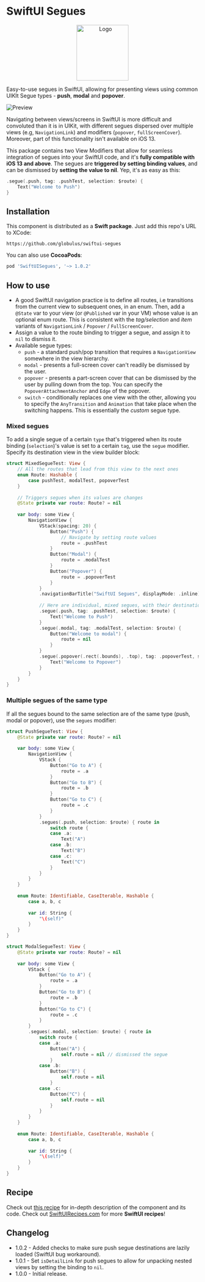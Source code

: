 # SwiftUI Segues

<p align="center">
  <img width="136" height="146" alt="Logo" src="https://github.com/globulus/swiftui-segues/blob/main/Images/logo.png?raw=true">
</p>

Easy-to-use segues in SwiftUI, allowing for presenting views using common UIKIt Segue types - **push**, **modal** and **popover**.

![Preview](https://github.com/globulus/swiftui-segues/blob/main/Images/preview_large.gif?raw=true)

Navigating between views/screens in SwiftUI is more difficult and convoluted than it is in UIKit, with different segues dispersed over multiple views (e.g, `NavigationLink`) and modifiers (`popover`, `fullScreenCover`). Moreover, part of this functionality isn't available on iOS 13.

This package contains two View Modifiers that allow for seamless integration of segues into your SwiftUI code, and it's **fully compatible with iOS 13 and above**. The segues are **triggered by setting binding values**, and can be dismissed by **setting the value to nil**. Yep, it's as easy as this:

```swift
.segue(.push, tag: .pushTest, selection: $route) {
    Text("Welcome to Push")
}
```

## Installation

This component is distributed as a **Swift package**. Just add this repo's URL to XCode:

```text
https://github.com/globulus/swiftui-segues
```

You can also use **CocoaPods**:

```ruby
pod 'SwiftUISegues', '~> 1.0.2'
```

## How to use

 * A good SwiftUI navigation practice is to define all routes, i.e transitions from the current view to subsequent ones, in an enum. Then, add a `@State` var to your view (or `@Published` var in your VM) whose value is an optional enum route. This is consistent with the *tag/selection* and *item*  variants of `NavigationLink` / `Popover` / `FullScreenCover`.
 * Assign a value to the route binding to trigger a segue, and assign it to `nil` to dismiss it.
 * Available segue types:
   + `push` - a standard push/pop transition that requires a `NavigationView` somewhere in the view hierarchy. 
   + `modal` - presents a full-screen cover can't readily be dismissed by the user.
   + `popover` - presents a part-screen cover that can be dismissed by the user by pulling down from the top. You can specify the `PopoverAttachmentAnchor` and `Edge` of the popover.
   + `switch` - conditionally replaces one view with the other, allowing you to specify the `AnyTransition` and `Animation` that take place when the switching happens. This is essentially the *custom* segue type.

### Mixed segues

To add a single segue of a certain `type` that's triggered when its route binding (`selection`)'s value is set to a certain `tag`, use the `segue` modifier. Specify its destination view in the view builder block:

```swift
struct MixedSegueTest: View {
    // All the routes that lead from this view to the next ones
    enum Route: Hashable {
        case pushTest, modalTest, popoverTest
    }
    
    // Triggers segues when its values are changes
    @State private var route: Route? = nil
    
    var body: some View {
        NavigationView {
            VStack(spacing: 20) {
                Button("Push") {
                    // Navigate by setting route values
                    route = .pushTest
                }
                Button("Modal") {
                    route = .modalTest
                }
                Button("Popover") {
                    route = .popoverTest
                }
            }
            .navigationBarTitle("SwiftUI Segues", displayMode: .inline)
            
            // Here are individual, mixed segues, with their destinations
            .segue(.push, tag: .pushTest, selection: $route) {
                Text("Welcome to Push")
            }
            .segue(.modal, tag: .modalTest, selection: $route) {
                Button("Welcome to modal") {
                    route = nil
                }
            }
            .segue(.popover(.rect(.bounds), .top), tag: .popoverTest, selection: $route) {
                Text("Welcome to Popover")
            }
        }
    }
}
```

### Multiple segues of the same type

If all the segues bound to the same selection are of the same type (push, modal or popover), use the `segues` modifier:

```swift
struct PushSegueTest: View {
    @State private var route: Route? = nil
    
    var body: some View {
        NavigationView {
            VStack {
                Button("Go to A") {
                    route = .a
                }
                Button("Go to B") {
                    route = .b
                }
                Button("Go to C") {
                    route = .c
                }
            }
            .segues(.push, selection: $route) { route in
                switch route {
                case .a:
                    Text("A")
                case .b:
                    Text("B")
                case .c:
                    Text("C")
                }
            }
        }
    }
    
    enum Route: Identifiable, CaseIterable, Hashable {
        case a, b, c
        
        var id: String {
            "\(self)"
        }
    }
}

struct ModalSegueTest: View {
    @State private var route: Route? = nil
    
    var body: some View {
        VStack {
            Button("Go to A") {
                route = .a
            }
            Button("Go to B") {
                route = .b
            }
            Button("Go to C") {
                route = .c
            }
        }
        .segues(.modal, selection: $route) { route in
            switch route {
            case .a:
                Button("A") {
                    self.route = nil // dismissed the segue
                }
            case .b:
                Button("B") {
                    self.route = nil
                }
            case .c:
                Button("C") {
                    self.route = nil
                }
            }
        }
    }
    
    enum Route: Identifiable, CaseIterable, Hashable {
        case a, b, c
        
        var id: String {
            "\(self)"
        }
    }
}
```


## Recipe

Check out [this recipe](https://swiftuirecipes.com/blog/swiftui-segues) for in-depth description of the component and its code. Check out [SwiftUIRecipes.com](https://swiftuirecipes.com) for more **SwiftUI recipes**!

## Changelog

* 1.0.2 - Added checks to make sure push segue destinations are lazily loaded (SwiftUI bug workaround).
* 1.0.1 - Set `isDetailLink` for push segues to allow for unpacking nested views by setting the binding to `nil`.
* 1.0.0 - Initial release.

